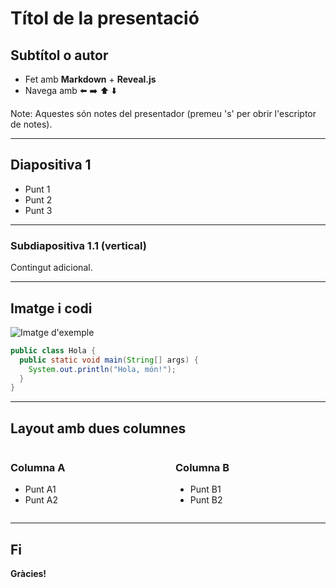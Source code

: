 
# Títol de la presentació
## Subtítol o autor

- Fet amb **Markdown** + **Reveal.js**
- Navega amb ⬅️ ➡️ ⬆️ ⬇️

Note: Aquestes són notes del presentador (premeu 's' per obrir l'escriptor de notes).

---

## Diapositiva 1
- Punt 1
- Punt 2
- Punt 3

----

### Subdiapositiva 1.1 (vertical)
Contingut adicional.

---

## Imatge i codi

![Imatge d'exemple](https://picsum.photos/800/400)

```java
public class Hola {
  public static void main(String[] args) {
    System.out.println("Hola, món!");
  }
}
```

---

## Layout amb dues columnes

<div style="display:grid; grid-template-columns: 1fr 1fr; gap: 24px; align-items: start;">
  <div>
    <h3>Columna A</h3>
    <ul>
      <li>Punt A1</li>
      <li>Punt A2</li>
    </ul>
  </div>
  <div>
    <h3>Columna B</h3>
    <ul>
      <li>Punt B1</li>
      <li>Punt B2</li>
    </ul>
  </div>
</div>

---

## Fi
**Gràcies!**